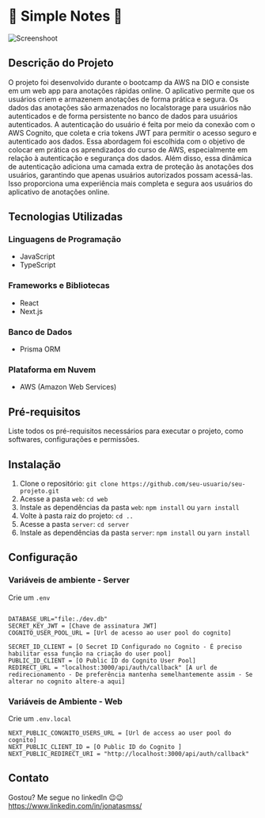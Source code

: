 # 📗 Simple Notes 📗

![Screenshoot](https://github.com/JonatasMSS/Simple-notes/assets/74430293/06ed845a-8c0a-4f30-ace9-c558c56851f4)

## Descrição do Projeto

O projeto foi desenvolvido durante o bootcamp da AWS na DIO e consiste em um web app para anotações rápidas online. O aplicativo permite que os usuários criem e armazenem anotações de forma prática e segura. Os dados das anotações são armazenados no localstorage para usuários não autenticados e de forma persistente no banco de dados para usuários autenticados. A autenticação do usuário é feita por meio da conexão com o AWS Cognito, que coleta e cria tokens JWT para permitir o acesso seguro e autenticado aos dados. Essa abordagem foi escolhida com o objetivo de colocar em prática os aprendizados do curso de AWS, especialmente em relação à autenticação e segurança dos dados. Além disso, essa dinâmica de autenticação adiciona uma camada extra de proteção às anotações dos usuários, garantindo que apenas usuários autorizados possam acessá-las. Isso proporciona uma experiência mais completa e segura aos usuários do aplicativo de anotações online.
## Tecnologias Utilizadas

### Linguagens de Programação

- JavaScript
- TypeScript

### Frameworks e Bibliotecas

- React
- Next.js

### Banco de Dados

- Prisma ORM

### Plataforma em Nuvem

- AWS (Amazon Web Services)

## Pré-requisitos

Liste todos os pré-requisitos necessários para executar o projeto, como softwares, configurações e permissões.

## Instalação

1. Clone o repositório: `git clone https://github.com/seu-usuario/seu-projeto.git`
2. Acesse a pasta `web`: `cd web`
3. Instale as dependências da pasta `web`: `npm install` ou `yarn install`
4. Volte à pasta raiz do projeto: `cd ..`
5. Acesse a pasta `server`: `cd server`
6. Instale as dependências da pasta `server`: `npm install` ou `yarn install`

## Configuração

### Variáveis de ambiente - Server

Crie um `.env`

~~~shell script

DATABASE_URL="file:./dev.db"
SECRET_KEY_JWT = [Chave de assinatura JWT]
COGNITO_USER_POOL_URL = [Url de acesso ao user pool do cognito]

SECRET_ID_CLIENT = [O Secret ID Configurado no Cognito - É preciso habilitar essa função na criação do user pool]
PUBLIC_ID_CLIENT = [O Public ID do Cognito User Pool]
REDIRECT_URL = "localhost:3000/api/auth/callback" [A url de redirecionamento - De preferência mantenha semelhantemente assim - Se alterar no cognito altere-a aqui]

~~~

### Variáveis de Ambiente - Web

Crie um `.env.local`

~~~~shell script
NEXT_PUBLIC_CONGNITO_USERS_URL = [Url de access ao user pool do cognito]
NEXT_PUBLIC_CLIENT_ID = [O Public ID do Cognito ]
NEXT_PUBLIC_REDIRECT_URI = "http://localhost:3000/api/auth/callback"
~~~~

## Contato

Gostou? Me segue no linkedIn 😉😉
https://www.linkedin.com/in/jonatasmss/

